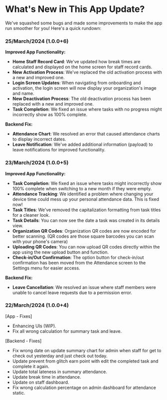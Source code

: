 # What's New in This App Update?

We've squashed some bugs and made some improvements to make the app run smoother for you! Here's a quick rundown:

### 25/March/2024 (1.0.0+6)

**Improved App Functionality:**

-   **Home Staff Record Card**: We've updated how break times are calculated and displayed on the home screen for staff record cards.
-   **New Activation Process**: We've replaced the old activation process with a new and improved one.
-   **Login Screen Updates**: When navigating from onboarding and activation, the login screen will now display your organization's image and name.
-   **New Deactivation Process**: The old deactivation process has been replaced with a new and improved one.
-   **Task Completion**: We fixed an issue where tasks with no progress might incorrectly show as 100% complete.

**Backend Fix:**

-   **Attendance Chart**: We resolved an error that caused attendance charts to display incorrect dates.
-   **Leave Notification**: We've added additional information (payload) to leave notifications for improved functionality.

### 23/March/2024 (1.0.0+5)

**Improved App Functionality:**

-   **Task Completion**: We fixed an issue where tasks might incorrectly show 100% complete when switching to a new month if they were empty.
-   **Attendance Tracking**: We identified a problem where changing your device time could mess up your personal attendance data. This is fixed now!
-   **Task Titles**: We've removed the capitalization formatting from task titles for a cleaner look.
-   **Task Details**: You can now see the date a task was created in its details view.
-   **Organization QR Codes**: Organization QR codes are now encoded for better scanning. (QR codes are those square barcodes you can scan with your phone's camera)
-   **Uploading QR Codes**: You can now upload QR codes directly within the app using the new upload button and function.
-   **Check-in/Out Confirmation**: The option button for check-in/out confirmation has been moved from the Attendance screen to the Settings menu for easier access.

**Backend Fix:**

-   **Leave Cancellation**: We resolved an issue where staff members were unable to cancel leave requests due to a permission error.

### 22/March/2024 (1.0.0+4)

[App - Fixes]

-   Enhancing UIs (WIP).
-   Fix all wrong calculation for summary task and leave.

[Backend - Fixes]

-   Fix wrong date on update summary chart for admin when staff for get to check out yesterday and just check out today.
-   Update prevent from glitch earn point with edit the completed task and complete it again.
-   Update total lateness in summary attendance.
-   Update break time in attendance.
-   Update on staff dashboard.
-   Fix wrong calculation percentage on admin dashboard for attendance static.

